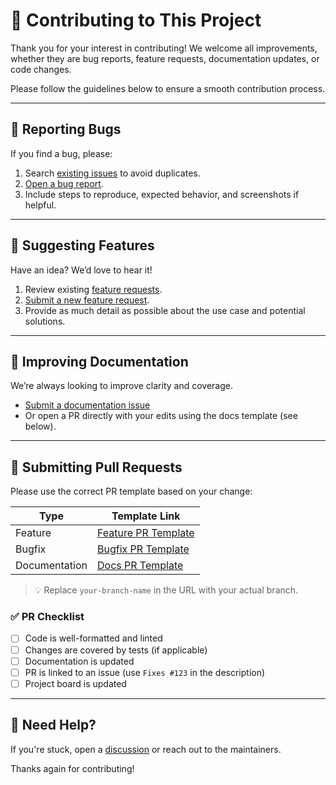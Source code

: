 # 🤝 Contributing to This Project

Thank you for your interest in contributing! We welcome all improvements, whether they are bug reports, feature requests, documentation updates, or code changes.

Please follow the guidelines below to ensure a smooth contribution process.

---

## 🐞 Reporting Bugs

If you find a bug, please:

1. Search [existing issues](../../issues) to avoid duplicates.
2. [Open a bug report](../../issues/new?template=01-bugs.yaml).
3. Include steps to reproduce, expected behavior, and screenshots if helpful.

---

## 🌟 Suggesting Features

Have an idea? We’d love to hear it!

1. Review existing [feature requests](../../issues?q=label%3Aenhancement).
2. [Submit a new feature request](../../issues/new?template=02-features.yaml).
3. Provide as much detail as possible about the use case and potential solutions.

---

## 📝 Improving Documentation

We’re always looking to improve clarity and coverage.

- [Submit a documentation issue](../../issues/new?template=03-documentation.yaml)
- Or open a PR directly with your edits using the docs template (see below).

---

## 🔀 Submitting Pull Requests

Please use the correct PR template based on your change:

| Type        | Template Link                                                                 |
|-------------|--------------------------------------------------------------------------------|
| Feature     | [Feature PR Template](../../compare/main...your-branch-name?expand=1&template=feature.md) |
| Bugfix      | [Bugfix PR Template](../../compare/main...your-branch-name?expand=1&template=bugfix.md)   |
| Documentation | [Docs PR Template](../../compare/main...your-branch-name?expand=1&template=documentation.md)     |

> 💡 Replace `your-branch-name` in the URL with your actual branch.

### ✅ PR Checklist

- [ ] Code is well-formatted and linted
- [ ] Changes are covered by tests (if applicable)
- [ ] Documentation is updated
- [ ] PR is linked to an issue (use `Fixes #123` in the description)
- [ ] Project board is updated

---

## 📢 Need Help?

If you're stuck, open a [discussion](https://github.com/orgs/mainframematrix/discussions) or reach out to the maintainers.

Thanks again for contributing!
